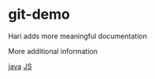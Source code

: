 # git-demo

Hari adds more meaningful documentation

More additional information

[java](JAVA.md)
[JS](JAVASCRIPT.md)
